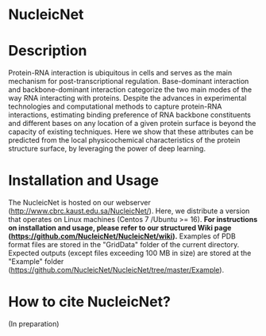 # NucleicNet
# Description
Protein-RNA interaction is ubiquitous in cells and serves as the main mechanism for post-transcriptional regulation. Base-dominant interaction and backbone-dominant interaction categorize the two main modes of the way RNA interacting with proteins. Despite the advances in experimental technologies and computational methods to capture protein-RNA interactions, estimating binding preference of RNA backbone constituents and different bases on any location of a given protein surface is beyond the capacity of existing techniques. Here we show that these attributes can be predicted from the local physicochemical characteristics of the protein structure surface, by leveraging the power of deep learning. 

# Installation and Usage
The NucleicNet is hosted on our webserver (http://www.cbrc.kaust.edu.sa/NucleicNet/). Here, we distribute a version that operates on Linux machines (Centos 7 /Ubuntu >= 16). **For instructions on installation and usage, please refer to our structured Wiki page (https://github.com/NucleicNet/NucleicNet/wiki).** Examples of PDB format files are stored in the "GridData" folder of the current directory. Expected outputs (except files exceeding 100 MB in size) are stored at the "Example" folder (https://github.com/NucleicNet/NucleicNet/tree/master/Example).

# How to cite NucleicNet?
(In preparation)

	

